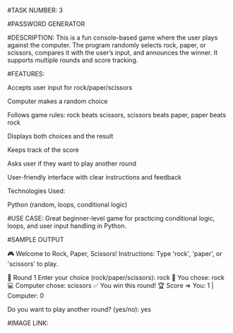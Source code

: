 #TASK NUMBER: 3

#PASSWORD GENERATOR

#DESCRIPTION: This is a fun console-based game where the user plays against the computer. The program randomly selects rock, paper, or scissors, compares it with the user’s input, and announces the winner. It supports multiple rounds and score tracking.

#FEATURES:

Accepts user input for rock/paper/scissors

Computer makes a random choice

Follows game rules: rock beats scissors, scissors beats paper, paper beats rock

Displays both choices and the result

Keeps track of the score

Asks user if they want to play another round

User-friendly interface with clear instructions and feedback


Technologies Used:

Python (random, loops, conditional logic)


#USE CASE: Great beginner-level game for practicing conditional logic, loops, and user input handling in Python.


#SAMPLE OUTPUT

🎮 Welcome to Rock, Paper, Scissors!
Instructions: Type 'rock', 'paper', or 'scissors' to play.

🔁 Round 1
Enter your choice (rock/paper/scissors): rock
🧍 You chose: rock
💻 Computer chose: scissors
✅ You win this round!
🏆 Score => You: 1 | Computer: 0

Do you want to play another round? (yes/no): yes

#IMAGE LINK: 
